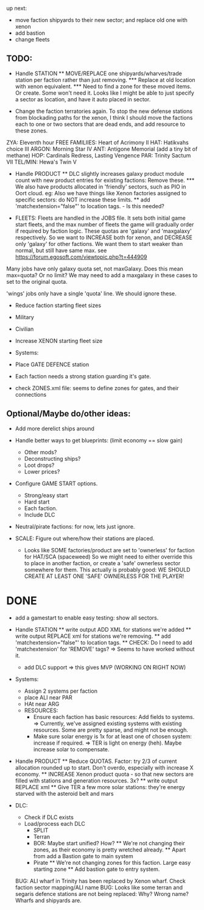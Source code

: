 up next:
 * move faction shipyards to their new sector; and replace old one with xenon
 * add bastion
 * change fleets

## TODO:
 * Handle STATION
   ** MOVE/REPLACE one shipyards/wharves/trade station per faction rather than just removing.
   *** Replace at old location with xenon equivalent.
   *** Need to find a zone for these moved items. Or create. Some won't need it. 
      Looks like I might be able to just specify a sector as location, and have it auto placed in sector.

* Change the faction terratories again.
To stop the new defense stations from blockading paths for the xenon, I think I should move the factions
each to one or two sectors that are dead ends, and add resource to these zones.

ZYA: Eleventh hour
FREE FAMILIIES:  Heart of Acrimony II
HAT: Hatikvahs choice III
ARGON: Morning Star IV
ANT: Antigone Memorial (add a tiny bit of methane)
HOP: Cardinals Redress, Lasting Vengence
PAR: Trinity Sactum VII
TEL/MIN: Hewa's Twin V


 * Handle PRODUCT
  ** DLC slightly increases galaxy product module count with new product entries for existing factions: Remove these.
   *** We also have products allocated in 'friendly' sectors, such as PIO in Oort cloud.
       eg:     <location class="sector" macro="cluster_116_sector001_macro" relation="self" comparison="ge" />
      Also we have things like Xenon factories assigned to specific sectors: do NOT increase these limits.
   ** add 'matchextension="false"' to location tags. - Is this needed?

 * FLEETS: 
 Fleets are handled in the JOBS file. It sets both initial game start fleets, and the
 max number of fleets the game will gradually order if required by faction logic.
 These quotas are 'galaxy' and 'maxgalaxy' respectively.
 So we want to INCREASE both for xenon, and DECREASE only 'galaxy' for other factions.
 We want them to start weaker than normal, but still have same max.
 see  https://forum.egosoft.com/viewtopic.php?t=444909

Many jobs have only galaxy quota set, not maxGalaxy. Does this mean max=quota? Or no limit?
We may need to add a maxgalaxy in these cases to set to the original quota.

'wings' jobs only have a single 'quota' line. We should ignore these.

  * Reduce faction starting fleet sizes
   * Military
   * Civilian
  * Increase XENON starting fleet size



 * Systems:
  * Place GATE DEFENCE station
   * Each faction needs a strong station guarding it's gate.
   * check ZONES.xml file: seems to define zones for gates, and their connections

 
## Optional/Maybe do/other ideas:
  * Add more derelict ships around
  * Handle better ways to get blueprints: (limit economy == slow gain)
    * Other mods?
    * Deconstructing ships?
    * Loot drops?
    * Lower prices?

  * Configure GAME START options.
    * Strong/easy start
    * Hard start
    * Each faction.
    * Include DLC

  * Neutral/pirate factions: for now, lets just ignore.
   * SCALE: Figure out where/how their stations are placed.
     * Looks like SOME factories/product are set to 'ownerless' for faction for HAT/SCA (spaceweed)
        So we might need to either override this to place in another faction, or create a 'safe'
        ownerless sector somewhere for them.
        This actually is probably good: 
        WE SHOULD CREATE AT LEAST ONE 'SAFE' OWNERLESS FOR THE PLAYER!



# DONE
 * add a gamestart to enable easy testing: show all sectors.
 * Handle STATION
   ** write output ADD XML for stations we're added
   ** write output REPLACE xml for stations we're removing.
   ** add 'matchextension="false"' to location tags.
   ** CHECK: Do I need to add 'matchextension' for 'REMOVE' tags?
      => Seems to have worked without it.
   * add DLC support => this gives MVP (WORKING ON RIGHT NOW)

 * Systems:
    * Assign 2 systems per faction
     * place ALI near PAR
     * HAt near ARG
   * RESOURCES:
     * Ensure each faction has basic resources: Add fields to systems.
        => Currently, we've assigned existing systems with existing resources. Some are pretty sparse, and might not be enough.
     * Make sure solar energy is 1x for at least one of chosen system: increase if required.
        => TER is light on energy (heh). Maybe increase solar to compensate.

 * Handle PRODUCT
   ** Reduce QUOTAS. Factor: try 2/3 of current allocation rounded up to start. Don't overdo, especially with increase X economy.
   ** INCREASE Xenon product quota - so that new sectors are filled with stations and generation resources. 3x? 
   ** write output REPLACE xml
   ** Give TER a few more solar stations: they're energy starved with the asteroid belt and mars

* DLC:
  * Check if DLC exists
  * Load/process each DLC
    * SPLIT
    * Terran
    * BOR: Maybe start unified? How?
      ** We're not changing their zones, as their economy is pretty wretched already.
      ** Apart from add a Bastion gate to main system
    * Pirate
      ** We're not changing zones for this faction. Large easy starting zone
      ** Add bastion gate to entry system.



   BUG: ALI wharf in Trinity has been replaced by Xenon wharf. Check faction sector mapping/ALI name
   BUG: Looks like some terran and segaris defence stations are not being replaced: Why? Wrong name? Wharfs and shipyards are.
   
